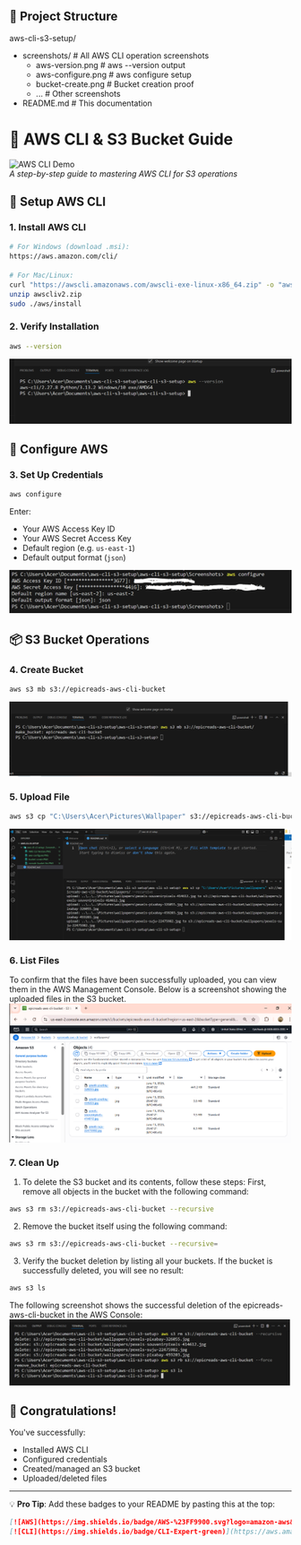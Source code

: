 ## 📁 Project Structure
aws-cli-s3-setup/
- screenshots/              # All AWS CLI operation screenshots
  - aws-version.png         # aws --version output
  - aws-configure.png       # aws configure setup
  - bucket-create.png       # Bucket creation proof
  - ...                     # Other screenshots
- README.md                 # This documentation

# 🚀 AWS CLI & S3 Bucket Guide

![AWS CLI Demo](https://img.icons8.com/color/96/000000/amazon-web-services.png)  
*A step-by-step guide to mastering AWS CLI for S3 operations*

## 🔧 Setup AWS CLI

### 1. Install AWS CLI
```bash
# For Windows (download .msi):
https://aws.amazon.com/cli/

# For Mac/Linux:
curl "https://awscli.amazonaws.com/awscli-exe-linux-x86_64.zip" -o "awscliv2.zip"
unzip awscliv2.zip
sudo ./aws/install
```

### 2. Verify Installation
```bash
aws --version
```
![Version Check](https://github.com/Sabin-Rana/aws-cli-s3-setup/blob/main/Screenshots/AWS%20CLI%20Version.PNG)

## 🔐 Configure AWS

### 3. Set Up Credentials
```bash
aws configure
```
Enter:
- Your AWS Access Key ID
- Your AWS Secret Access Key
- Default region (e.g. `us-east-1`)
- Default output format (`json`)

![AWS Configuration](https://github.com/Sabin-Rana/aws-cli-s3-setup/blob/main/Screenshots/aws-configure.PNG)

## 📦 S3 Bucket Operations

### 4. Create Bucket
```bash
aws s3 mb s3://epicreads-aws-cli-bucket
```
![Bucket Created](https://github.com/Sabin-Rana/aws-cli-s3-setup/blob/main/Screenshots/bucket-create.PNG)

### 5. Upload File
```bash
aws s3 cp "C:\Users\Acer\Pictures\Wallpaper" s3://epicreads-aws-cli-bucket/wallpapers/ --recursive
```
![File Uploaded](https://github.com/Sabin-Rana/aws-cli-s3-setup/blob/main/Screenshots/file-upload.PNG)

### 6. List Files
To confirm that the files have been successfully uploaded, you can view them in the AWS Management Console. Below is a screenshot showing the uploaded files in the S3 bucket.
![File Listing](https://github.com/Sabin-Rana/aws-cli-s3-setup/blob/main/Screenshots/list-files.png)

### 7. Clean Up
1. To delete the S3 bucket and its contents, follow these steps:
First, remove all objects in the bucket with the following command:
```bash
aws s3 rm s3://epicreads-aws-cli-bucket --recursive
```
2. Remove the bucket itself using the following command:
```bash
aws s3 rm s3://epicreads-aws-cli-bucket --recursive=
```
3. Verify the bucket deletion by listing all your buckets. If the bucket is successfully deleted, you will see no result:
```bash
aws s3 ls

```
The following screenshot shows the successful deletion of the epicreads-aws-cli-bucket in the AWS Console:
![Bucket Deleted](https://github.com/Sabin-Rana/aws-cli-s3-setup/blob/main/Screenshots/bucket-delete.PNG)

## 🎉 Congratulations!
You've successfully:
- Installed AWS CLI
- Configured credentials
- Created/managed an S3 bucket
- Uploaded/deleted files

---

💡 **Pro Tip**: Add these badges to your README by pasting this at the top:
```markdown
[![AWS](https://img.shields.io/badge/AWS-%23FF9900.svg?logo=amazon-aws&logoColor=white)](https://aws.amazon.com)
[![CLI](https://img.shields.io/badge/CLI-Expert-green)](https://aws.amazon.com/cli/)
```
